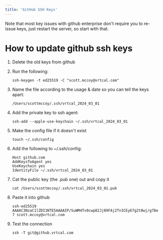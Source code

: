 ```yaml
---
title: 'GitHub SSH Keys'
---
```


Note that most key issues with github enterprise don't require you to re-issue keys, just restart the server, so start with that.

# How to update github ssh keys

1. Delete the old keys from github

2. Run the following:

    `ssh-keygen -t ed25519 -C "scott.mccoy@vrtcal.com"`

3. Name the file according to the usage & date so you can tell the keys apart:

    `/Users/scottmccoy/.ssh/vrtcal_2024_03_01`

4. Add the private key to ssh agent:

    `ssh-add --apple-use-keychain ~/.ssh/vrtcal_2024_03_01`

5. Make the config file if it doesn't exist
   
    `touch ~/.ssh/config`
  
7. Add the following to ~/.ssh/config:
   
    ```
    Host github.com
    AddKeysToAgent yes
    UseKeychain yes
    IdentityFile ~/.ssh/vrtcal_2024_03_01
    ```

9. Cat the public key (the .pub one) out and copy it
    
    `cat /Users/scottmccoy/.ssh/vrtcal_2024_03_01.pub`

11. Paste it into github
    
    `ssh-ed25519 AAAAC3NzaC1lZDI1NTE5AAAAIP/SuWM4Tv0cwp82Jj89FAj2Tn3CEy67g2t0wj/g78e7 scott.mccoy@vrtcal.com`

13. Test the connection
    
    `ssh -T git@github.vrtcal.com`
